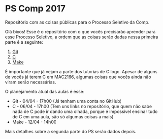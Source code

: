 # PS Comp 2017

Repositório com as coisas públicas para o Processo Seletivo da Comp.

Olá bixos! Esse é o repositório com o que vocês precisarão aprender para esse Processo Seletivo, a ordem que as coisas serão dadas nessa primeira parte é a seguinte:

1. [Git](https://github.com/ThundeRatz/Bixos-2017/tree/master/git)
2. [C](https://github.com/ThundeRatz/Bixos-2017/tree/master/C)
3. [Make](https://github.com/ThundeRatz/Bixos-2017/tree/master/make)

É importante que já vejam a parte dos tutorias de C logo. Apesar de alguns de vocês já terem C em MAC2166, algumas coisas que vocês ainda não viram serão necessárias.

O planejamento atual das aulas é esse:
* Git - 04/04 - 17h00 (Já tenham uma conta no GitHub)
* C - 06/04 - 17h00 (Tem uns links no repositório, que quem não sabe nada de C pode ir dando uma olhada, porque é impossível ensinar tudo de C em uma aula, são só algumas coisas a mais)
* Make - 12/04 - 14h00

Mais detalhes sobre a segunda parte do PS serão dados depois.
